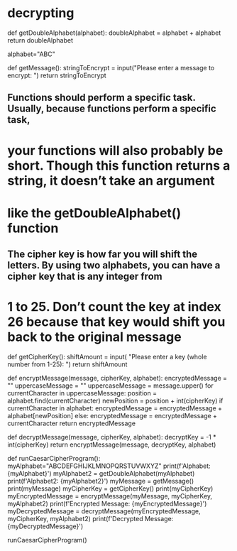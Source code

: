 # decrypting

def getDoubleAlphabet(alphabet):
    doubleAlphabet = alphabet + alphabet
    return doubleAlphabet
    
alphabet="ABC"

def getMessage():
    stringToEncrypt = input("Please enter a message to encrypt: ")
    return stringToEncrypt
    

## Functions should perform a specific task. Usually, because functions perform a specific task,
# your functions will also probably be short. Though this function returns a string, it doesn’t take an argument
# like the getDoubleAlphabet() function

## The cipher key is how far you will shift the letters. By using two alphabets, you can have a cipher key that is any integer from
# 1 to 25. Don’t count the key at index 26 because that key would shift you back to the original message

def getCipherKey():
    shiftAmount = input( "Please enter a key (whole number from 1-25): ")
    return shiftAmount

def encryptMessage(message, cipherKey, alphabet):
    encryptedMessage = ""
    uppercaseMessage = ""
    uppercaseMessage = message.upper()
    for currentCharacter in uppercaseMessage:
        position = alphabet.find(currentCharacter)
        newPosition = position + int(cipherKey)
        if currentCharacter in alphabet:
            encryptedMessage = encryptedMessage + alphabet[newPosition]
        else:
            encryptedMessage = encryptedMessage + currentCharacter
    return encryptedMessage
    

def decryptMessage(message, cipherKey, alphabet):
    decryptKey = -1 * int(cipherKey)
    return encryptMessage(message, decryptKey, alphabet)
    
def runCaesarCipherProgram():
    myAlphabet="ABCDEFGHIJKLMNOPQRSTUVWXYZ"
    print(f'Alphabet: {myAlphabet}')
    myAlphabet2 = getDoubleAlphabet(myAlphabet)
    print(f'Alphabet2: {myAlphabet2}')
    myMessage = getMessage()
    print(myMessage)
    myCipherKey = getCipherKey()
    print(myCipherKey)
    myEncryptedMessage = encryptMessage(myMessage, myCipherKey, myAlphabet2)
    print(f'Encrypted Message: {myEncryptedMessage}')
    myDecryptedMessage = decryptMessage(myEncryptedMessage, myCipherKey, myAlphabet2)
    print(f'Decrypted Message: {myDecryptedMessage}')
    

runCaesarCipherProgram()
